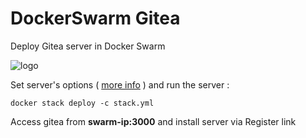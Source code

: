 # DockerSwarm Gitea

Deploy Gitea server in Docker Swarm

![logo](gitea.png)

Set server's options ( [more info](https://docs.gitea.io/en-us/install-with-docker/#environments-variables) ) and run the server :

```shell
docker stack deploy -c stack.yml
```

Access gitea from **swarm-ip:3000** and install server via Register link
